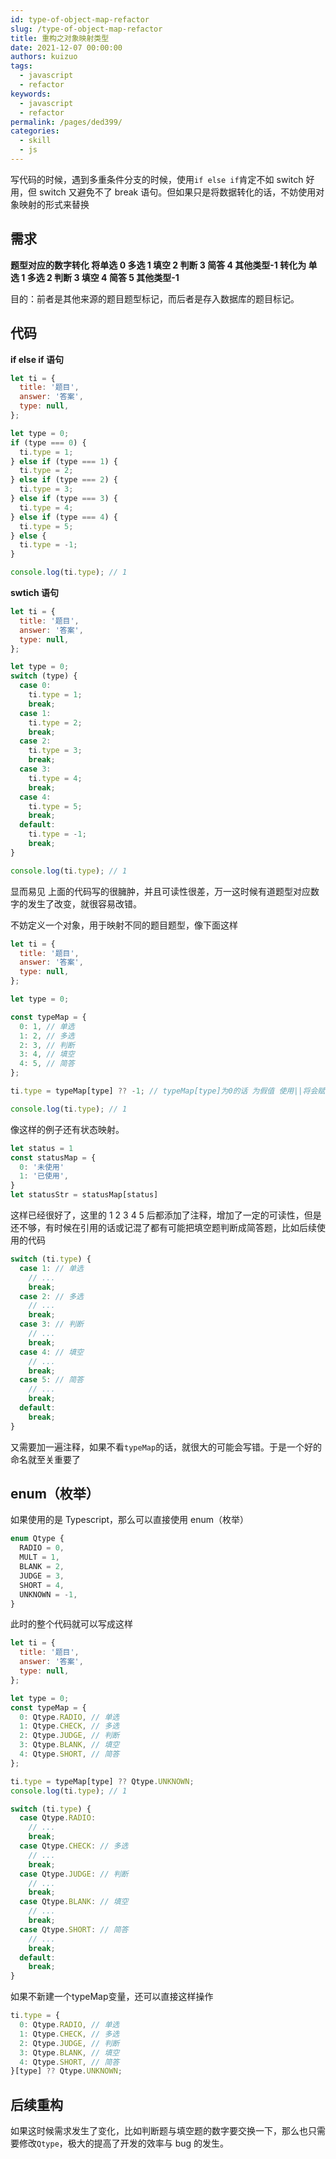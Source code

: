 ```yaml
---
id: type-of-object-map-refactor
slug: /type-of-object-map-refactor
title: 重构之对象映射类型
date: 2021-12-07 00:00:00
authors: kuizuo
tags: 
  - javascript
  - refactor
keywords: 
  - javascript
  - refactor
permalink: /pages/ded399/
categories: 
  - skill
  - js
---
```


写代码的时候，遇到多重条件分支的时候，使用`if else if`肯定不如 switch 好用，但 switch 又避免不了 break 语句。但如果只是将数据转化的话，不妨使用对象映射的形式来替换

<!-- truncate -->

## 需求

**题型对应的数字转化 将单选 0 多选 1 填空 2 判断 3 简答 4 其他类型-1 转化为 单选 1 多选 2 判断 3 填空 4 简答 5 其他类型-1**

目的：前者是其他来源的题目题型标记，而后者是存入数据库的题目标记。

## 代码

**if else if 语句**

```javascript
let ti = {
  title: '题目',
  answer: '答案',
  type: null,
};

let type = 0;
if (type === 0) {
  ti.type = 1;
} else if (type === 1) {
  ti.type = 2;
} else if (type === 2) {
  ti.type = 3;
} else if (type === 3) {
  ti.type = 4;
} else if (type === 4) {
  ti.type = 5;
} else {
  ti.type = -1;
}

console.log(ti.type); // 1
```

**swtich 语句**

```javascript
let ti = {
  title: '题目',
  answer: '答案',
  type: null,
};

let type = 0;
switch (type) {
  case 0:
    ti.type = 1;
    break;
  case 1:
    ti.type = 2;
    break;
  case 2:
    ti.type = 3;
    break;
  case 3:
    ti.type = 4;
    break;
  case 4:
    ti.type = 5;
    break;
  default:
    ti.type = -1;
    break;
}

console.log(ti.type); // 1
```

显而易见 上面的代码写的很臃肿，并且可读性很差，万一这时候有道题型对应数字的发生了改变，就很容易改错。

不妨定义一个对象，用于映射不同的题目题型，像下面这样

```javascript
let ti = {
  title: '题目',
  answer: '答案',
  type: null,
};

let type = 0;

const typeMap = {
  0: 1, // 单选
  1: 2, // 多选
  2: 3, // 判断
  3: 4, // 填空
  4: 5, // 简答
};

ti.type = typeMap[type] ?? -1; // typeMap[type]为0的话 为假值 使用||将会赋值为-1

console.log(ti.type); // 1
```

像这样的例子还有状态映射。

```javascript
let status = 1
const statusMap = {
  0: '未使用'
  1: '已使用',
}
let statusStr = statusMap[status]
```

这样已经很好了，这里的 1 2 3 4 5 后都添加了注释，增加了一定的可读性，但是还不够，有时候在引用的话或记混了都有可能把填空题判断成简答题，比如后续使用的代码

```javascript
switch (ti.type) {
  case 1: // 单选
    // ...
    break;
  case 2: // 多选
    // ...
    break;
  case 3: // 判断
    // ...
    break;
  case 4: // 填空
    // ...
    break;
  case 5: // 简答
    // ...
    break;
  default:
    break;
}
```

又需要加一遍注释，如果不看`typeMap`的话，就很大的可能会写错。于是一个好的命名就至关重要了

## enum（枚举）

如果使用的是 Typescript，那么可以直接使用 enum（枚举）

```typescript
enum Qtype {
  RADIO = 0,
  MULT = 1,
  BLANK = 2,
  JUDGE = 3,
  SHORT = 4,
  UNKNOWN = -1,
}
```

此时的整个代码就可以写成这样

```javascript
let ti = {
  title: '题目',
  answer: '答案',
  type: null,
};

let type = 0;
const typeMap = {
  0: Qtype.RADIO, // 单选
  1: Qtype.CHECK, // 多选
  2: Qtype.JUDGE, // 判断
  3: Qtype.BLANK, // 填空
  4: Qtype.SHORT, // 简答
};

ti.type = typeMap[type] ?? Qtype.UNKNOWN;
console.log(ti.type); // 1

switch (ti.type) {
  case Qtype.RADIO:
    // ...
    break;
  case Qtype.CHECK: // 多选
    // ...
    break;
  case Qtype.JUDGE: // 判断
    // ...
    break;
  case Qtype.BLANK: // 填空
    // ...
    break;
  case Qtype.SHORT: // 简答
    // ...
    break;
  default:
    break;
}
```

如果不新建一个typeMap变量，还可以直接这样操作

```javascript
ti.type = {
  0: Qtype.RADIO, // 单选
  1: Qtype.CHECK, // 多选
  2: Qtype.JUDGE, // 判断
  3: Qtype.BLANK, // 填空
  4: Qtype.SHORT, // 简答
}[type] ?? Qtype.UNKNOWN;
```

## 后续重构

如果这时候需求发生了变化，比如判断题与填空题的数字要交换一下，那么也只需要修改`Qtype`，极大的提高了开发的效率与 bug 的发生。
